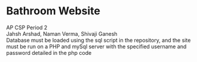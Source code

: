 # Bathroom Website
AP CSP Period 2 <br>
Jahsh Arshad, Naman Verma, Shivaji Ganesh <br>
Database must be loaded using the sql script in the repository, and the site must be run on a PHP and mySql server with the specified username and password detailed in the php code
